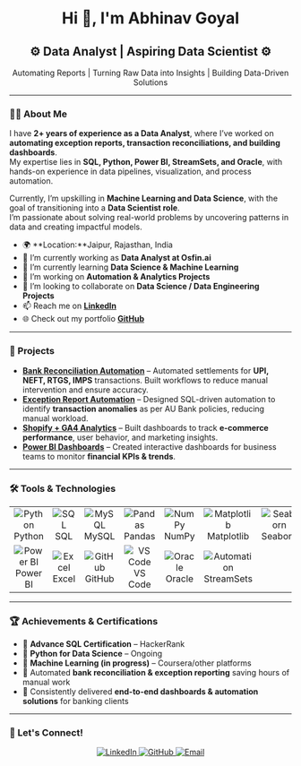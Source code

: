 <!-- Banner or Intro Section -->
<h1 align="center">Hi 👋, I'm Abhinav Goyal</h1>

<h2 align="center">⚙️ Data Analyst | Aspiring Data Scientist ⚙️</h2>
<p align="center">Automating Reports | Turning Raw Data into Insights | Building Data-Driven Solutions</p>

---

### 👨‍💻 About Me

I have **2+ years of experience as a Data Analyst**, where I’ve worked on **automating exception reports, transaction reconciliations, and building dashboards**.  
My expertise lies in **SQL, Python, Power BI, StreamSets, and Oracle**, with hands-on experience in data pipelines, visualization, and process automation.  

Currently, I’m upskilling in **Machine Learning and Data Science**, with the goal of transitioning into a **Data Scientist role**.  
I’m passionate about solving real-world problems by uncovering patterns in data and creating impactful models.

- 🌍 **Location:**Jaipur, Rajasthan, India  
- 💼 I’m currently working as **Data Analyst at Osfin.ai**  
- 🌱 I’m currently learning **Data Science & Machine Learning**  
- 🔭 I’m working on **Automation & Analytics Projects**  
- 👯 I’m looking to collaborate on **Data Science / Data Engineering Projects**  
- 📫 Reach me on **[LinkedIn](https://www.linkedin.com/in/abhinav-goyal-58838a1b0/)**  
- 🌐 Check out my portfolio **[GitHub](https://github.com/Abhinavvgoyal/)**  

---

### 🌟 Projects

- [**Bank Reconciliation Automation**](#) – Automated settlements for **UPI, NEFT, RTGS, IMPS** transactions. Built workflows to reduce manual intervention and ensure accuracy.  
- [**Exception Report Automation**](#) – Designed SQL-driven automation to identify **transaction anomalies** as per AU Bank policies, reducing manual workload.  
- [**Shopify + GA4 Analytics**](#) – Built dashboards to track **e-commerce performance**, user behavior, and marketing insights.  
- [**Power BI Dashboards**](#) – Created interactive dashboards for business teams to monitor **financial KPIs & trends**.  

---

### 🛠️ Tools & Technologies

<table align="center">
  <tr>
    <td align="center" width="100"><img src="https://img.icons8.com/color/48/000000/python.png" alt="Python"/><br>Python</td>
    <td align="center" width="100"><img src="https://img.icons8.com/ios-filled/50/4A90E2/sql.png" alt="SQL"/><br>SQL</td>
    <td align="center" width="100"><img src="https://img.icons8.com/color/48/000000/mysql-logo.png" alt="MySQL"/><br>MySQL</td>
    <td align="center" width="100"><img src="https://img.icons8.com/color/48/000000/pandas.png" alt="Pandas"/><br>Pandas</td>
    <td align="center" width="100"><img src="https://img.icons8.com/color/48/000000/numpy.png" alt="NumPy"/><br>NumPy</td>
    <td align="center" width="100"><img src="https://matplotlib.org/_static/logo_dark.svg" alt="Matplotlib"/><br>Matplotlib</td>
    <td align="center" width="100"><img src="https://seaborn.pydata.org/_static/logo-wide-lightbg.svg" alt="Seaborn"/><br>Seaborn</td>
  </tr>
  <tr>
    <td align="center" width="100"><img src="https://img.icons8.com/color/48/000000/power-bi.png" alt="Power BI"/><br>Power BI</td>
    <td align="center" width="100"><img src="https://img.icons8.com/color/48/000000/microsoft-excel-2019.png" alt="Excel"/><br>Excel</td>
    <td align="center" width="100"><img src="https://img.icons8.com/ios-glyphs/50/000000/github.png" alt="GitHub"/><br>GitHub</td>
    <td align="center" width="100"><img src="https://img.icons8.com/color/48/000000/visual-studio-code-2019.png" alt="VS Code"/><br>VS Code</td>
    <td align="center" width="100"><img src="https://img.icons8.com/color/48/000000/oracle-logo.png" alt="Oracle"/><br>Oracle</td>
    <td align="center" width="100"><img src="https://img.icons8.com/color/48/000000/automation.png" alt="Automation"/><br>StreamSets</td>
  </tr>
</table>

---

### 🏆 Achievements & Certifications

- 🌟 **Advance SQL Certification** – HackerRank  
- 🌟 **Python for Data Science** – Ongoing  
- 🌟 **Machine Learning (in progress)** – Coursera/other platforms  
- 🏅 Automated **bank reconciliation & exception reporting** saving hours of manual work  
- 🏅 Consistently delivered **end-to-end dashboards & automation solutions** for banking clients  

---

### 🤝 Let's Connect!

<p align="center">
  <a href="https://www.linkedin.com/in/abhinavgoyal08/">
    <img src="https://img.shields.io/badge/LinkedIn-0077B5?style=for-the-badge&logo=linkedin&logoColor=white" alt="LinkedIn" />
  </a>
  <a href="https://github.com/abhinav08g">
    <img src="https://img.shields.io/badge/GitHub-181717?style=for-the-badge&logo=github&logoColor=white" alt="GitHub" />
  </a>
  <a href="mailto:abhinav.goyal0809@gmail.com">
    <img src="https://img.shields.io/badge/Email-D14836?style=for-the-badge&logo=gmail&logoColor=white" alt="Email" />
  </a>
</p>

